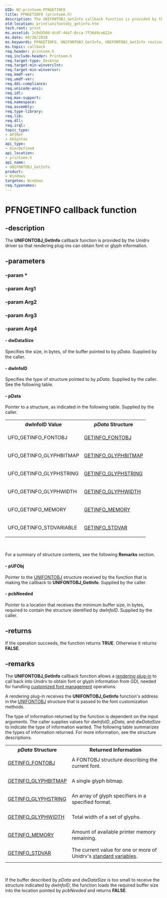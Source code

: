 ```yaml
---
UID: NC:printoem.PFNGETINFO
title: PFNGETINFO (printoem.h)
description: The UNIFONTOBJ_GetInfo callback function is provided by the Unidrv driver so that rendering plug-ins can obtain font or glyph information.
old-location: print\unifontobj_getinfo.htm
tech.root: print
ms.assetid: 2c0d350d-dcdf-4da7-8cca-7f36d4ca622e
ms.date: 04/20/2018
ms.keywords: PFNGETINFO, UNIFONTOBJ_GetInfo, UNIFONTOBJ_GetInfo routine [Print Devices], print.unifontobj_getinfo, print_unidrv-pscript_rendering_7dc55246-beaa-4058-87a3-5438db3368c4.xml, printoem/UNIFONTOBJ_GetInfo
ms.topic: callback
req.header: printoem.h
req.include-header: Printoem.h
req.target-type: Desktop
req.target-min-winverclnt: 
req.target-min-winversvr: 
req.kmdf-ver: 
req.umdf-ver: 
req.ddi-compliance: 
req.unicode-ansi: 
req.idl: 
req.max-support: 
req.namespace: 
req.assembly: 
req.type-library: 
req.lib: 
req.dll: 
req.irql: 
topic_type:
- APIRef
- kbSyntax
api_type:
- UserDefined
api_location:
- printoem.h
api_name:
- UNIFONTOBJ_GetInfo
product:
- Windows
targetos: Windows
req.typenames: 
---
```


# PFNGETINFO callback function


## -description


The <b>UNIFONTOBJ_GetInfo</b> callback function is provided by the Unidrv driver so that rendering plug-ins can obtain font or glyph information.


## -parameters




### -param *


### -param Arg1


### -param Arg2


### -param Arg3


### -param Arg4








#### - dwDataSize

Specifies the size, in bytes, of the buffer pointed to by <i>pData</i>. Supplied by the caller.


#### - dwInfoID

Specifies the type of structure pointed to by <i>pData</i>. Supplied by the caller. See the following table.


#### - pData

Pointer to a structure, as indicated in the following table. Supplied by the caller.

<table>
<tr>
<th>dwInfoID Value</th>
<th><i>pData</i> Structure</th>
</tr>
<tr>
<td>
UFO_GETINFO_FONTOBJ

</td>
<td>

<a href="https://docs.microsoft.com/windows-hardware/drivers/ddi/content/printoem/ns-printoem-_getinfo_fontobj">GETINFO_FONTOBJ</a>


</td>
</tr>
<tr>
<td>
UFO_GETINFO_GLYPHBITMAP

</td>
<td>

<a href="https://docs.microsoft.com/windows-hardware/drivers/ddi/content/printoem/ns-printoem-_getinfo_glyphbitmap">GETINFO_GLYPHBITMAP</a>


</td>
</tr>
<tr>
<td>
UFO_GETINFO_GLYPHSTRING

</td>
<td>

<a href="https://docs.microsoft.com/windows-hardware/drivers/ddi/content/printoem/ns-printoem-_getinfo_glyphstring">GETINFO_GLYPHSTRING</a>


</td>
</tr>
<tr>
<td>
UFO_GETINFO_GLYPHWIDTH

</td>
<td>

<a href="https://docs.microsoft.com/windows-hardware/drivers/ddi/content/printoem/ns-printoem-_getinfo_glyphwidth">GETINFO_GLYPHWIDTH</a>


</td>
</tr>
<tr>
<td>
UFO_GETINFO_MEMORY

</td>
<td>

<a href="https://docs.microsoft.com/windows-hardware/drivers/ddi/content/printoem/ns-printoem-_getinfo_memory">GETINFO_MEMORY</a>


</td>
</tr>
<tr>
<td>
UFO_GETINFO_STDVARIABLE

</td>
<td>

<a href="https://docs.microsoft.com/windows-hardware/drivers/ddi/content/printoem/ns-printoem-_getinfo_stdvar">GETINFO_STDVAR</a>


</td>
</tr>
</table>
 

For a summary of structure contents, see the following <b>Remarks</b> section.


#### - pUFObj

Pointer to the <a href="https://docs.microsoft.com/windows-hardware/drivers/ddi/content/printoem/ns-printoem-_unifontobj">UNIFONTOBJ</a> structure received by the function that is making the callback to <b>UNIFONTOBJ_GetInfo</b>. Supplied by the caller.


#### - pcbNeeded

Pointer to a location that receives the minimum buffer size, in bytes, required to contain the structure identified by <i>dwInfoID</i>. Supplied by the caller.


## -returns



If the operation succeeds, the function returns <b>TRUE</b>. Otherwise it returns <b>FALSE</b>.




## -remarks



The <b>UNIFONTOBJ_GetInfo</b> callback function allows a <a href="https://docs.microsoft.com/windows-hardware/drivers/print/rendering-plug-ins">rendering plug-in</a> to call back into Unidrv to obtain font or glyph information from GDI, needed for handling <a href="https://docs.microsoft.com/windows-hardware/drivers/print/customized-font-management">customized font management</a> operations.

A rendering plug-in receives the <b>UNIFONTOBJ_GetInfo</b> function's address in the <a href="https://docs.microsoft.com/windows-hardware/drivers/ddi/content/printoem/ns-printoem-_unifontobj">UNIFONTOBJ</a> structure that is passed to the font customization methods.

The type of information returned by the function is dependent on the input arguments. The caller supplies values for <i>dwInfoID</i>, <i>pData</i>, and <i>dwDataSize</i> to indicate the type of information wanted. The following table summarizes the types of information returned. For more information, see the structure descriptions.

<table>
<tr>
<th><i>pData</i> Structure</th>
<th>Returned Information</th>
</tr>
<tr>
<td>

<a href="https://docs.microsoft.com/windows-hardware/drivers/ddi/content/printoem/ns-printoem-_getinfo_fontobj">GETINFO_FONTOBJ</a>


</td>
<td>
A FONTOBJ structure describing the current font.

</td>
</tr>
<tr>
<td>

<a href="https://docs.microsoft.com/windows-hardware/drivers/ddi/content/printoem/ns-printoem-_getinfo_glyphbitmap">GETINFO_GLYPHBITMAP</a>


</td>
<td>
A single glyph bitmap.

</td>
</tr>
<tr>
<td>

<a href="https://docs.microsoft.com/windows-hardware/drivers/ddi/content/printoem/ns-printoem-_getinfo_glyphstring">GETINFO_GLYPHSTRING</a>


</td>
<td>
An array of glyph specifiers in a specified format.

</td>
</tr>
<tr>
<td>

<a href="https://docs.microsoft.com/windows-hardware/drivers/ddi/content/printoem/ns-printoem-_getinfo_glyphwidth">GETINFO_GLYPHWIDTH</a>


</td>
<td>
Total width of a set of glyphs.

</td>
</tr>
<tr>
<td>

<a href="https://docs.microsoft.com/windows-hardware/drivers/ddi/content/printoem/ns-printoem-_getinfo_memory">GETINFO_MEMORY</a>


</td>
<td>
Amount of available printer memory remaining.

</td>
</tr>
<tr>
<td>

<a href="https://docs.microsoft.com/windows-hardware/drivers/ddi/content/printoem/ns-printoem-_getinfo_stdvar">GETINFO_STDVAR</a>


</td>
<td>
The current value for one or more of Unidrv's <a href="https://docs.microsoft.com/windows-hardware/drivers/print/standard-variables">standard variables</a>.

</td>
</tr>
</table>
 

If the buffer described by <i>pData</i> and <i>dwDataSize</i> is too small to receive the structure indicated by <i>dwInfoID</i>, the function loads the required buffer size into the location pointed by <i>pcbNeeded</i> and returns <b>FALSE</b>.



